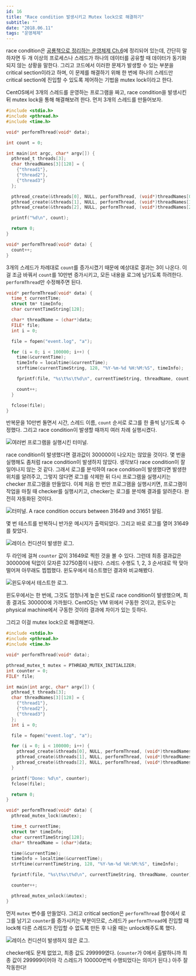 ```yaml
---
id: 16
title: "Race condition 발생시키고 Mutex lock으로 해결하기"
subtitle: ""
date: "2018.06.11"
tags: "운영체제"
---
```


race condition은 [공룡책으로 정리하는 운영체제 Ch.6](https://parksb.github.io/article/10.html)에 정리되어 있는데, 간단히 말하자면 두 개 이상의 프로세스나 스레드가 하나의 데이터를 공유할 때 데이터가 동기화되지 않는 상황을 말한다. 그리고 코드에서 이러한 문제가 발생할 수 있는 부분을 critical section이라고 하며, 이 문제를 해결하기 위해 한 번에 하나의 스레드만 critical section에 진입할 수 있도록 제어하는 기법을 mutex lock이라고 한다.

CentOS에서 3개의 스레드를 운영하는 프로그램을 짜고, race condition을 발생시킨 뒤 mutex lock을 통해 해결해보려 한다. 먼저 3개의 스레드를 만들어보자.

```c
#include <stdio.h>
#include <pthread.h>
#include <time.h>

void* performThread(void* data);

int count = 0;

int main(int argc, char* argv[]) {
  pthread_t threads[3];
  char threadNames[3][128] = {
    {"thread1"},
    {"thread2"},
    {"thread3"}
  };

  pthread_create(&threads[0], NULL, performThread, (void*)threadNames[0]);
  pthread_create(&threads[1], NULL, performThread, (void*)threadNames[1]);
  pthread_create(&threads[2], NULL, performThread, (void*)threadNames[2]);

  printf("%d\n", count);

  return 0;
}

void* performThread(void* data) {
  count++;
}
```

3개의 스레드가 차례대로 `count`를 증가시켰기 때문에 예상대로 결과는 3이 나온다. 이걸 조금 바꿔서 `count`를 10만번 증가시키고, 모든 내용을 로그에 남기도록 하려한다. `performThread`만 수정해주면 된다.

```c
void* performThread(void* data) {
  time_t currentTime;
  struct tm* timeInfo;
  char currentTimeString[128];

  char* threadName = (char*)data;
  FILE* file;
  int i = 0;

  file = fopen("event.log", "a");

  for (i = 0; i < 100000; i++) {
    time(&currentTime);
    timeInfo = localtime(&currentTime);
    strftime(currentTimeString, 128, "%Y-%m-%d %H:%M:%S", timeInfo);

    fprintf(file, "%s\t%s\t%d\n", currentTimeString, threadName, count);

    count++;
  }

  fclose(file);
}
```

반복문을 10만번 돌면서 시간, 스레드 이름, `count` 순서로 로그를 한 줄씩 남기도록 수정했다. 그리고 race condition이 발생할 때까지 여러 차례 실행시켰다.

![여러번 프로그램을 실행시킨 터미널.](https://user-images.githubusercontent.com/6410412/50655460-9ee78580-0fd3-11e9-822e-a9f79dfc03cf.png)

race condition이 발생했다면 결과값이 300000이 나오지는 않았을 것이다. 몇 번을 실행해도 좀처럼 race condition이 발생하지 않았다. 생각보다 race condition이 잘 일어나지 않는 것 같다. 그래서 로그를 분석하여 race condition이 발생했다면 발생한 위치를 알려주고, 그렇지 않다면 로그를 삭제한 뒤 다시 프로그램을 실행시키는 checker 프로그램을 만들었다. 이제 처음 한 번만 프로그램을 실행시키면, 프로그램이 작업을 마칠 때 checker를 실행시키고, checker는 로그를 분석해 결과를 알려준다. 완전히 자동화된 것이다.

![터미널. A race condition occurs between 31649 and 31651 알림.](https://user-images.githubusercontent.com/6410412/50655462-a149df80-0fd3-11e9-9fdb-2f889b24da90.png)

몇 번 테스트를 반복하니 반가운 메시지가 출력되었다. 그리고 바로 로그를 열어 31649를 찾았다.

![레이스 컨디션이 발생한 로그.](https://user-images.githubusercontent.com/6410412/50655465-a3ac3980-0fd3-11e9-856b-a5f67445bb09.png)

두 라인에 걸쳐 `counter` 값이 31649로 찍힌 것을 볼 수 있다. 그런데 최종 결과값은 300000에 턱없이 모자른 32750쯤이 나왔다. 스레드 수행도 1, 2, 3 순서대로 딱 맞아 떨어져 아무래도 찝찝했다. 윈도우에서 테스트했던 결과와 비교해봤다.

![윈도우에서 테스트한 로그.](https://user-images.githubusercontent.com/6410412/50655469-a575fd00-0fd3-11e9-86c4-54add9d239f4.png)

윈도우에서는 한 번에, 그것도 엄청나게 높은 빈도로 race condition이 발생했으며, 최종 결과도 300000에 가까웠다. CentOS는 VM 위에서 구동한 것이고, 윈도우는 physical machine에서 구동한 것이라 결과에 차이가 있는 듯하다.

그리고 이걸 mutex lock으로 해결해본다.

```c
#include <stdio.h>
#include <pthread.h>
#include <time.h>

void* performThread(void* data);

pthread_mutex_t mutex = PTHREAD_MUTEX_INITIALIZER;
int counter = 0;
FILE* file;

int main(int argc, char* argv[]) {
  pthread_t threads[3];
  char threadNames[3][128] = {
    {"thread1"},
    {"thread2"},
    {"thread3"}
  };
  int i = 0;

  file = fopen("event.log", "a");

  for (i = 0; i < 100000; i++) {
    pthread_create(&threads[0], NULL, performThread, (void*)threadNames[0]);
    pthread_create(&threads[1], NULL, performThread, (void*)threadNames[1]);
    pthread_create(&threads[2], NULL, performThread, (void*)threadNames[2]);
  }

  printf("Done: %d\n", counter);
  fclose(file);

  return 0;
}

void* performThread(void* data) {
  pthread_mutex_lock(&mutex);

  time_t currentTime;
  struct tm* timeInfo;
  char currentTimeString[128];
  char* threadName = (char*)data;

  time(&currentTime);
  timeInfo = localtime(&currentTime);
  strftime(currentTimeString, 128, "%Y-%m-%d %H:%M:%S", timeInfo);

  fprintf(file, "%s\t%s\t%d\n", currentTimeString, threadName, counter);

  counter++;

  pthread_mutex_unlock(&mutex);
}
```

먼저 `mutex` 변수를 만들었다. 그리고 critical section은 `performThread` 함수에서 로그를 남기고 `counter`를 증가시키는 부분이므로, 스레드가 `performThread`에 진입할 때 lock해 다른 스레드가 진입할 수 없도록 만든 후 나올 때는 unlock해주도록 했다.

![레이스 컨디션이 발생하지 않은 로그.](https://user-images.githubusercontent.com/6410412/50655470-a870ed80-0fd3-11e9-9917-b1fede3dcea0.png)

checker에도 문제 없었고, 최종 값도 299999였다. (`counter`가 0에서 출발하니까 최종 값이 299999이어야 각 스레드가 100000번씩 수행되었다는 의미가 된다.) 아주 잘 작동한다!
